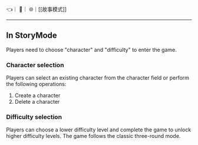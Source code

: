 👈｜
🔗｜
🌐｜[[故事模式]]

---

## In StoryMode
Players need to choose "character" and "difficulty" to enter the game.

### Character selection
Players can select an existing character from the character field or perform the following operations:
1.  Create a character
2.  Delete a character

### Difficulty selection
Players can choose a lower difficulty level and complete the game to unlock higher difficulty levels. The game follows the classic three-round mode.